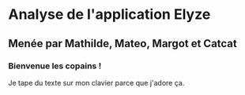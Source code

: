 # Analyse de l'application Elyze
## Menée par Mathilde, Mateo, Margot et Catcat
### Bienvenue les copains !
Je tape du texte sur mon clavier parce que j'adore ça.


